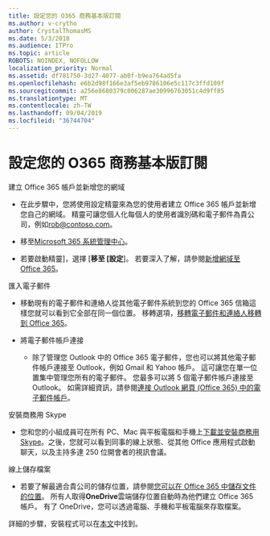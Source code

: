 ```yaml
---
title: 設定您的 O365 商務基本版訂閱
ms.author: v-crytho
author: CrystalThomasMS
ms.date: 5/3/2018
ms.audience: ITPro
ms.topic: article
ROBOTS: NOINDEX, NOFOLLOW
localization_priority: Normal
ms.assetid: df781750-3d27-4077-ab0f-b9ea764ad5fa
ms.openlocfilehash: e6b2d98f166e3af5eb9786106e5c117c3ffd109f
ms.sourcegitcommit: a256e8680379c006287ae30996763051c4d9ff85
ms.translationtype: MT
ms.contentlocale: zh-TW
ms.lasthandoff: 09/04/2019
ms.locfileid: "36744704"
---
```

# <a name="setting-up-your-o365-business-essentials-subscription"></a>設定您的 O365 商務基本版訂閱

建立 Office 365 帳戶並新增您的網域
  
- 在此步驟中，您將使用設定精靈來為您的使用者建立 Office 365 帳戶並新增您自己的網域。 精靈可讓您個人化每個人的使用者識別碼和電子郵件為貴公司，例如[rob@contoso.com](mailto:rob@contoso.com)。
    
- 移至[Microsoft 365 系統管理中心](https://login.partner.microsoftonline.cn/)。
    
- 若要啟動精靈]，選擇 [**移至 [設定**]。 若要深入了解，請參閱[新增網域至 Office 365](https://docs.microsoft.com/office365/admin/setup/add-domain)。
    
匯入電子郵件
  
- 移動現有的電子郵件和連絡人從其他電子郵件系統到您的 Office 365 信箱這樣您就可以看到它全部在同一個位置。 移轉選項，[移轉電子郵件和連絡人移轉到 Office 365](https://docs.microsoft.com/office365/admin/setup/migrate-email-and-contacts-admin)。
    
- 將電子郵件帳戶連接
    
  - 除了管理您 Outlook 中的 Office 365 電子郵件，您也可以將其他電子郵件帳戶連接至 Outlook，例如 Gmail 和 Yahoo 帳戶。 這可讓您在單一位置集中管理您所有的電子郵件。 您最多可以將 5 個電子郵件帳戶連接至 Outlook。 如需詳細資訊，請參閱[連接 Outlook 網頁 (Office 365) 中的電子郵件帳戶](https://support.office.com/Article/Connect-email-accounts-in-Outlook-on-the-web-Office-365-d7012ff0-924f-4f78-8aca-c3912d886c4d)。 
    
安裝商務用 Skype
  
- 您和您的小組成員可在所有 PC、Mac 與平板電腦和手機上[下載並安裝商務用 Skype](https://support.office.com/Article/download-and-install-Skype-for-Business-8a0d4da8-9d58-44f9-9759-5c8f340cb3fb)。之後，您就可以看到同事的線上狀態、從其他 Office 應用程式啟動聊天，以及主持多達 250 位開會者的視訊會議。 
    
線上儲存檔案
  
- 若要了解最適合貴公司的儲存位置，請參閱[您可以在 Office 365 中儲存文件的位置](https://support.office.com/article/c7c20284-bc94-47f4-9728-d28e9daf0790.aspx)。 所有人取得**OneDrive**雲端儲存位置自動時為他們建立 Office 365 帳戶。 有了 OneDrive，您可以透過電腦、手機和平板電腦來存取檔案。 
    
詳細的步驟，安裝程式可以在[本文](https://docs.microsoft.com/office365/admin/setup/setup)中找到。
  

